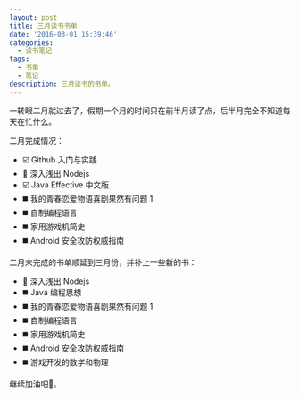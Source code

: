 ```yaml
---
layout: post
title: 三月读书书单
date: '2016-03-01 15:39:46'
categories:
  - 读书笔记
tags:
  - 书单
  - 笔记
description: 三月读书的书单。
---
```


一转眼二月就过去了，假期一个月的时间只在前半月读了点，后半月完全不知道每天在忙什么。

二月完成情况：

+ :ballot_box_with_check: Github 入门与实践
+ :black_square_button: 深入浅出 Nodejs
+ :ballot_box_with_check: Java Effective 中文版
+ :black_medium_square: 我的青春恋爱物语喜剧果然有问题 1
+ :black_medium_square: 自制编程语言
+ :black_medium_square: 家用游戏机简史
+ :black_medium_square: Android 安全攻防权威指南

二月未完成的书单顺延到三月份，并补上一些新的书：

+ :black_square_button: 深入浅出 Nodejs
+ :black_medium_square: Java 编程思想
+ :black_medium_square: 我的青春恋爱物语喜剧果然有问题 1
+ :black_medium_square: 自制编程语言
+ :black_medium_square: 家用游戏机简史
+ :black_medium_square: Android 安全攻防权威指南
+ :black_medium_square: 游戏开发的数学和物理

继续加油吧:muscle:。
